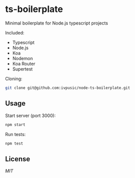 # ts-boilerplate

Minimal boilerplate for Node.js typescript projects

Included:

- Typescript
- Node.js
- Koa
- Nodemon
- Koa Router
- Supertest

Cloning:

```bash
git clone git@github.com:ivpusic/node-ts-boilerplate.git
```

## Usage

Start server (port 3000):

```bash
npm start
```

Run tests:

```bash
npm test
```

## License
*MIT*
